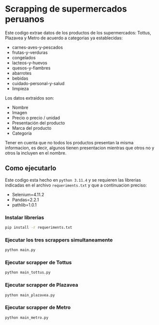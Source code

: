 # Scrapping de supermercados peruanos
Este codigo extrae datos de los productos de los supermercados: Tottus, Plazavea y Metro de acuerdo a categorias ya establecidas:
- carnes-aves-y-pescados
- frutas-y-verduras
- congelados
- lacteos-y-huevos
- quesos-y-fiambres
- abarrotes
- bebidas
- cuidado-personal-y-salud
- limpieza

Los datos extraidos son:
- Nombre
- Imagen
- Precio o precio / unidad
- Presentación del producto
- Marca del producto
- Categoría

Tener en cuenta que no todos los productos presentan la misma informacion, es decir, algunos tienen presentacion mientras que otros no y otros la incluyen en el nombre.
## Como ejecutarlo
Este codigo esta hecho en `python 3.11.4` y se requieren las librerias indicadas en el archivo `requeriments.txt` y que a continuacion preciso:
- Selenium=4.11.2
- Pandas=2.2.1
- pathlib=1.0.1
### Instalar librerias
```bash
pip install -r requeriments.txt
```
### Ejecutar los tres scrappers simultaneamente
```bash
python main.py
```
### Ejecutar scrapper de Tottus
```bash
python main_tottus.py
```
### Ejecutar scrapper de Plazavea
```bash
python main_plazavea.py
```
### Ejecutar scrapper de Metro
```bash
python main_metro.py
```